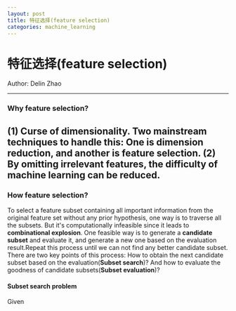```yaml
---
layout: post
title: 特征选择(feature selection)
categories: machine_learning
---
```


# 特征选择(feature selection)

Author: Delin Zhao

---
### Why feature selection?

(1) Curse of dimensionality. Two mainstream techniques to handle this: One is dimension reduction, and another is feature selection.
(2) By omitting irrelevant features, the difficulty of machine learning can be reduced.
---
### How feature selection?
To select a feature subset containing all important information from the original feature set without any prior hypothesis, one
way is to traverse all the subsets. But it's computationally infeasible since it leads to **combinational explosion**.
One feasible way is to generate a **candidate subset** and evaluate it, and generate a new one based on the evaluation result.Repeat
this process until we can not find any better candidate subset. There are two key points of this process: How to obtain the next candidate 
subset based on the evaluation(**Subset search**)? And how to evaluate the goodness of candidate subsets(**Subset evaluation**)?
#### Subset search problem
Given
